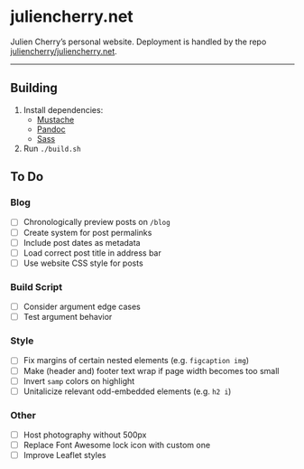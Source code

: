 # juliencherry.net

Julien Cherry’s personal website. Deployment is handled by the repo [juliencherry/juliencherry.net](https://github.com/juliencherry/juliencherry.net).

---

## Building

1. Install dependencies:
	* [Mustache](https://mustache.github.io/)
	* [Pandoc](https://pandoc.org/installing.html)
	* [Sass](https://sass-lang.com/install)
2. Run `./build.sh`

## To Do

### Blog

- [ ] Chronologically preview posts on `/blog`
- [ ] Create system for post permalinks
- [ ] Include post dates as metadata
- [ ] Load correct post title in address bar
- [ ] Use website CSS style for posts

### Build Script

- [ ] Consider argument edge cases
- [ ] Test argument behavior

### Style

- [ ] Fix margins of certain nested elements (e.g. `figcaption img`)
- [ ] Make (header and) footer text wrap if page width becomes too small
- [ ] Invert `samp` colors on highlight
- [ ] Unitalicize relevant odd-embedded elements (e.g. `h2 i`)

### Other

- [ ] Host photography without 500px
- [ ] Replace Font Awesome lock icon with custom one
- [ ] Improve Leaflet styles
